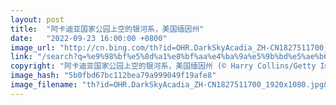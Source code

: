 ```yaml
---
layout: post
title:  "阿卡迪亚国家公园上空的银河系，美国缅因州"
date:   "2022-09-23 16:00:00 +0800"
image_url: "http://cn.bing.com/th?id=OHR.DarkSkyAcadia_ZH-CN1827511700_1920x1080.jpg&rf=LaDigue_1920x1080.jpg&pid=hp"
link: "/search?q=%e9%98%bf%e5%8d%a1%e8%bf%aa%e4%ba%9a%e5%9b%bd%e5%ae%b6%e5%85%ac%e5%9b%ad&form=hpcapt&mkt=zh-cn"
copyright: "阿卡迪亚国家公园上空的银河系，美国缅因州 (© Harry Collins/Getty Images)"
image_hash: "5b0fbd67bc112bea79a999049f19afe8"
image_filename: "th?id=OHR.DarkSkyAcadia_ZH-CN1827511700_1920x1080.jpg&rf=LaDigue_1920x1080.jpg&pid=hp"
---
```

